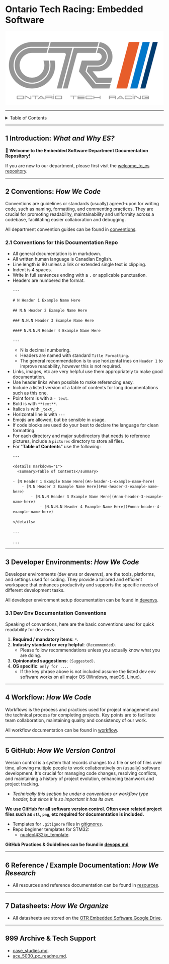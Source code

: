 # Ontario Tech Racing: Embedded Software

![OTR Logo.png](OTR%20Logo.png)

---

<details markdown="1">
  <summary>Table of Contents</summary>

- [1 Introduction: _What and Why ES?_](#1-introduction-what-and-why-es)
- [2 Conventions: _How We Code_](#2-conventions-how-we-code)
    - [2.1 Conventions for this Documentation Repo](#21-conventions-for-this-documentation-repo)
- [3 Developer Environments: _How We
  Code_](#3-developer-environments-how-we-code)
    - [3.1 Dev Env Documentation Conventions](#31-dev-env-documentation-conventions)
- [4 Workflow: _How We Code_](#4-workflow-how-we-code)
- [5 GitHub: _How We Version Control_](#5-github-how-we-version-control)
    - [5.1 GitHub Practices & Guidelines](#51-github-practices--guidelines)
        - [5.1.1 General](#511-general)
        - [5.1.2 New Repos](#512-new-repos)
        - [5.1.3 Commits](#513-commits)
        - [5.1.4 Pushing Commits](#514-pushing-commits)
        - [5.1.5 Getting Changes to `main`](#515-getting-changes-to-main)
        - [5.1.6 Repo Documentation](#516-repo-documentation)
- [6 Reference / Example Documentation: _How We
  Research_](#6-reference--example-documentation-how-we-research)
- [7 Datasheets: _How We Organize_](#7-datasheets-how-we-organize)
- [999 Archive & Tech Support](#999-archive--tech-support)

</details>

---

## 1 Introduction: _What and Why ES?_

👋 **Welcome to the Embedded Software Department Documentation Repository!**

If you are new to our department, please first visit
the [welcome_to_es repository](https://github.com/OntarioTechRacing/welcome_to_es).

---

## 2 Conventions: _How We Code_

Conventions are guidelines or standards (usually) agreed-upon for writing code,
such as naming, formatting, and commenting practices. They are crucial for
promoting readability, maintainability and uniformity across a codebase,
facilitating easier collaboration and debugging.

All department convention guides can be found in [conventions](conventions).

### 2.1 Conventions for this Documentation Repo

- All general documentation is in markdown.
- All written human language is Canadian English.
- Line length is 80 unless a link or extended single text is clipping.
- Indent is 4 spaces.
- Write in full sentences ending with a `.` or applicable punctuation.
- Headers are numbered the format.
    ```
    ---
    
    # N Header 1 Example Name Here
    
    ## N.N Header 2 Example Name Here
    
    ### N.N.N Header 3 Example Name Here
    
    #### N.N.N.N Header 4 Example Name Here
    
    ---
    ```
    - N is decimal numbering.
    - Headers are named with standard `Title Formatting`.
    - The general recommendation is to use horizontal ines on `Header 1` to
      improve readability, however this is not required.
- Links, images, etc are very helpful use them appropriately to make good
  documentation.
- Use header links when possible to make referencing easy.
- Include a listed version of a table of contents for long documentations such
  as this one.
- Point form is with a `- text`.
- Bold is with `**text**`.
- Italics is with `_text_`.
- Horizontal line is with `---`
- Emojis are allowed, but be sensible in usage.
- If code blocks are used do your best to declare the language for clean
  formatting.
- For each directory and major subdirectory that needs to reference pictures,
  include a `pictures` directory to store all files.
- For "**Table of Contents**" use the following:
    ```
    ---
    
    <details markdown="1">
      <summary>Table of Contents</summary>
        
    - [N Header 1 Example Name Here](#n-header-1-example-name-here)
        - [N.N Header 2 Example Name Here](#nn-header-2-example-name-here)
            - [N.N.N Header 3 Example Name Here](#nnn-header-3-example-name-here)
                - [N.N.N.N Header 4 Example Name Here](#nnnn-header-4-example-name-here)
    
    </details>
    
    ---
  
    ...
    ```

---

## 3 Developer Environments: _How We Code_

Developer environments (dev envs or devenvs), are the tools, platforms, and
settings used for coding. They provide a tailored and efficient workspace that
enhances productivity and supports the specific needs of different development
tasks.

All developer environment setup documentation can be found
in [devenvs](devenvs).

### 3.1 Dev Env Documentation Conventions

Speaking of conventions, here are the basic conventions used for quick
readability for dev envs.

1. **Required / mandatory items**: `*`.
2. **Industry standard or very helpful**: `(Recommended)`.
    - Please follow recommendations unless you actually know what you are doing.
3. **Opinionated suggestions**: `(Suggested)`.
4. **OS specific**: `only for ...`.
    - If the key phrase above is not included assume the listed dev env software
      works on all major OS (Windows, macOS, Linux).

---

## 4 Workflow: _How We Code_

Workflows is the process and practices used for project management and the
technical process for completing projects. Key points are to facilitate team
collaboration, maintaining quality and consistency of our work.

All workflow documentation can be found in [workflow](workflow).

---

## 5 GitHub: _How We Version Control_

Version control is a system that records changes to a file or set of files over
time, allowing multiple people to work collaboratively on (usually) software
development. It's crucial for managing code changes, resolving conflicts, and
maintaining a history of project evolution, enhancing teamwork and project
tracking.

- _Technically this section be under a conventions or workflow type header, but
  since it is so important it has its own._

**We use GitHub for all software version control. Often even related project
files such as `stl`, `png`, etc required for documentation is included.**

- Templates for `.gitignore` files in [gitignores](gitignores).
- Repo beginner templates for STM32:
    - [nucleol432kc_template](https://github.com/OntarioTechRacing/nucleol432kc_template).

**GitHub Practices & Guidelines can be found
in [devops.md](conventions%2Fdevops.md)**

---

## 6 Reference / Example Documentation: _How We Research_

- All resources and reference documentation can be found
  in [resources](resources).

---

## 7 Datasheets: _How We Organize_

- All datasheets are stored on
  the [OTR Embedded Software Google Drive](https://drive.google.com/drive/folders/0AHPA2ZoOBCtSUk9PVA).

---

## 999 Archive & Tech Support

- [case_studies.md](resources%2Fcase_studies.md).
- [ace_5030_pc_readme.md](resources%2Face_5030_pc_readme.md).
